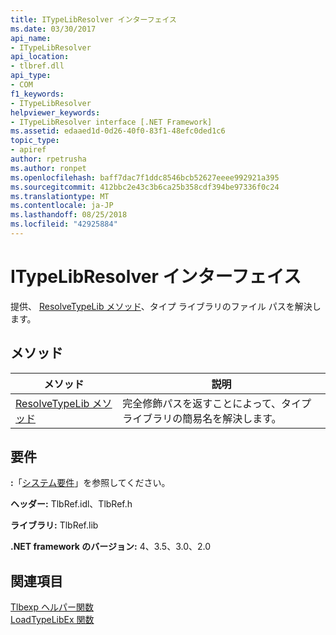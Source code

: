 ```yaml
---
title: ITypeLibResolver インターフェイス
ms.date: 03/30/2017
api_name:
- ITypeLibResolver
api_location:
- tlbref.dll
api_type:
- COM
f1_keywords:
- ITypeLibResolver
helpviewer_keywords:
- ITypeLibResolver interface [.NET Framework]
ms.assetid: edaaed1d-0d26-40f0-83f1-48efc0ded1c6
topic_type:
- apiref
author: rpetrusha
ms.author: ronpet
ms.openlocfilehash: baff7dac7f1ddc8546bcb52627eeee992921a395
ms.sourcegitcommit: 412bbc2e43c3b6ca25b358cdf394be97336f0c24
ms.translationtype: MT
ms.contentlocale: ja-JP
ms.lasthandoff: 08/25/2018
ms.locfileid: "42925884"
---
```

# <a name="itypelibresolver-interface"></a>ITypeLibResolver インターフェイス
提供、 [ResolveTypeLib メソッド](../../../../docs/framework/unmanaged-api/tlbexp/resolvetypelib-method.md)、タイプ ライブラリのファイル パスを解決します。  
  
## <a name="methods"></a>メソッド  
  
|メソッド|説明|  
|------------|-----------------|  
|[ResolveTypeLib メソッド](../../../../docs/framework/unmanaged-api/tlbexp/resolvetypelib-method.md)|完全修飾パスを返すことによって、タイプ ライブラリの簡易名を解決します。|  
  
## <a name="requirements"></a>要件  
 **:**「[システム要件](../../../../docs/framework/get-started/system-requirements.md)」を参照してください。  
  
 **ヘッダー:** TlbRef.idl、TlbRef.h  
  
 **ライブラリ:** TlbRef.lib  
  
 **.NET framework のバージョン:** 4、3.5、3.0、2.0  
  
## <a name="see-also"></a>関連項目  
 [Tlbexp ヘルパー関数](../../../../docs/framework/unmanaged-api/tlbexp/index.md)  
 [LoadTypeLibEx 関数](https://docs.microsoft.com/previous-versions/windows/desktop/api/oleauto/nf-oleauto-loadtypelibex)
